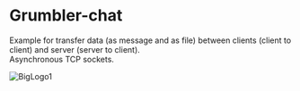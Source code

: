 # Grumbler-chat


Example for transfer data (as message and as file) between clients (client to client) and server (server to client).  
Asynchronous TCP sockets.


![BigLogo1](https://user-images.githubusercontent.com/30021708/150487405-46fef70c-894c-4ffb-a5a1-229e1dd5596e.png)
